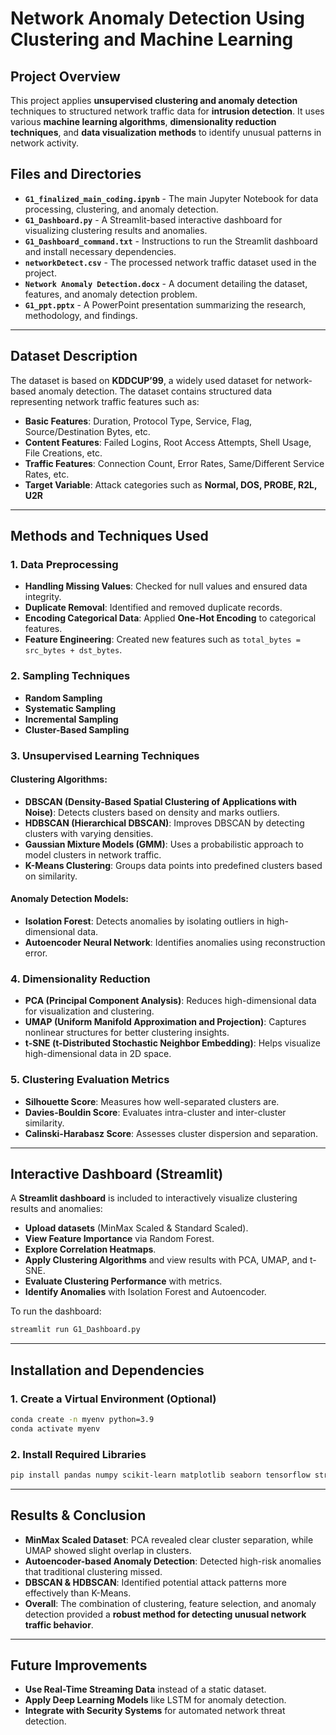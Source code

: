 # **Network Anomaly Detection Using Clustering and Machine Learning**

## **Project Overview**
This project applies **unsupervised clustering and anomaly detection** techniques to structured network traffic data for **intrusion detection**. It uses various **machine learning algorithms**, **dimensionality reduction techniques**, and **data visualization methods** to identify unusual patterns in network activity.

## **Files and Directories**
- **`G1_finalized_main_coding.ipynb`** - The main Jupyter Notebook for data processing, clustering, and anomaly detection.
- **`G1_Dashboard.py`** - A Streamlit-based interactive dashboard for visualizing clustering results and anomalies.
- **`G1_Dashboard_command.txt`** - Instructions to run the Streamlit dashboard and install necessary dependencies.
- **`networkDetect.csv`** - The processed network traffic dataset used in the project.
- **`Network Anomaly Detection.docx`** - A document detailing the dataset, features, and anomaly detection problem.
- **`G1_ppt.pptx`** - A PowerPoint presentation summarizing the research, methodology, and findings.

---

## **Dataset Description**
The dataset is based on **KDDCUP’99**, a widely used dataset for network-based anomaly detection. The dataset contains structured data representing network traffic features such as:
- **Basic Features**: Duration, Protocol Type, Service, Flag, Source/Destination Bytes, etc.
- **Content Features**: Failed Logins, Root Access Attempts, Shell Usage, File Creations, etc.
- **Traffic Features**: Connection Count, Error Rates, Same/Different Service Rates, etc.
- **Target Variable**: Attack categories such as **Normal, DOS, PROBE, R2L, U2R**

---

## **Methods and Techniques Used**
### **1. Data Preprocessing**
- **Handling Missing Values**: Checked for null values and ensured data integrity.
- **Duplicate Removal**: Identified and removed duplicate records.
- **Encoding Categorical Data**: Applied **One-Hot Encoding** to categorical features.
- **Feature Engineering**: Created new features such as `total_bytes = src_bytes + dst_bytes`.

### **2. Sampling Techniques**
- **Random Sampling**
- **Systematic Sampling**
- **Incremental Sampling**
- **Cluster-Based Sampling**

### **3. Unsupervised Learning Techniques**
#### **Clustering Algorithms:**
- **DBSCAN (Density-Based Spatial Clustering of Applications with Noise)**: Detects clusters based on density and marks outliers.
- **HDBSCAN (Hierarchical DBSCAN)**: Improves DBSCAN by detecting clusters with varying densities.
- **Gaussian Mixture Models (GMM)**: Uses a probabilistic approach to model clusters in network traffic.
- **K-Means Clustering**: Groups data points into predefined clusters based on similarity.

#### **Anomaly Detection Models:**
- **Isolation Forest**: Detects anomalies by isolating outliers in high-dimensional data.
- **Autoencoder Neural Network**: Identifies anomalies using reconstruction error.

### **4. Dimensionality Reduction**
- **PCA (Principal Component Analysis)**: Reduces high-dimensional data for visualization and clustering.
- **UMAP (Uniform Manifold Approximation and Projection)**: Captures nonlinear structures for better clustering insights.
- **t-SNE (t-Distributed Stochastic Neighbor Embedding)**: Helps visualize high-dimensional data in 2D space.

### **5. Clustering Evaluation Metrics**
- **Silhouette Score**: Measures how well-separated clusters are.
- **Davies-Bouldin Score**: Evaluates intra-cluster and inter-cluster similarity.
- **Calinski-Harabasz Score**: Assesses cluster dispersion and separation.

---

## **Interactive Dashboard (Streamlit)**
A **Streamlit dashboard** is included to interactively visualize clustering results and anomalies:
- **Upload datasets** (MinMax Scaled & Standard Scaled).
- **View Feature Importance** via Random Forest.
- **Explore Correlation Heatmaps**.
- **Apply Clustering Algorithms** and view results with PCA, UMAP, and t-SNE.
- **Evaluate Clustering Performance** with metrics.
- **Identify Anomalies** with Isolation Forest and Autoencoder.

To run the dashboard:
```bash
streamlit run G1_Dashboard.py
```

---

## **Installation and Dependencies**
### **1. Create a Virtual Environment (Optional)**
```bash
conda create -n myenv python=3.9
conda activate myenv
```

### **2. Install Required Libraries**
```bash
pip install pandas numpy scikit-learn matplotlib seaborn tensorflow streamlit umap-learn hdbscan plotly
```

---

## **Results & Conclusion**
- **MinMax Scaled Dataset**: PCA revealed clear cluster separation, while UMAP showed slight overlap in clusters.
- **Autoencoder-based Anomaly Detection**: Detected high-risk anomalies that traditional clustering missed.
- **DBSCAN & HDBSCAN**: Identified potential attack patterns more effectively than K-Means.
- **Overall**: The combination of clustering, feature selection, and anomaly detection provided a **robust method for detecting unusual network traffic behavior**.

---

## **Future Improvements**
- **Use Real-Time Streaming Data** instead of a static dataset.
- **Apply Deep Learning Models** like LSTM for anomaly detection.
- **Integrate with Security Systems** for automated network threat detection.
